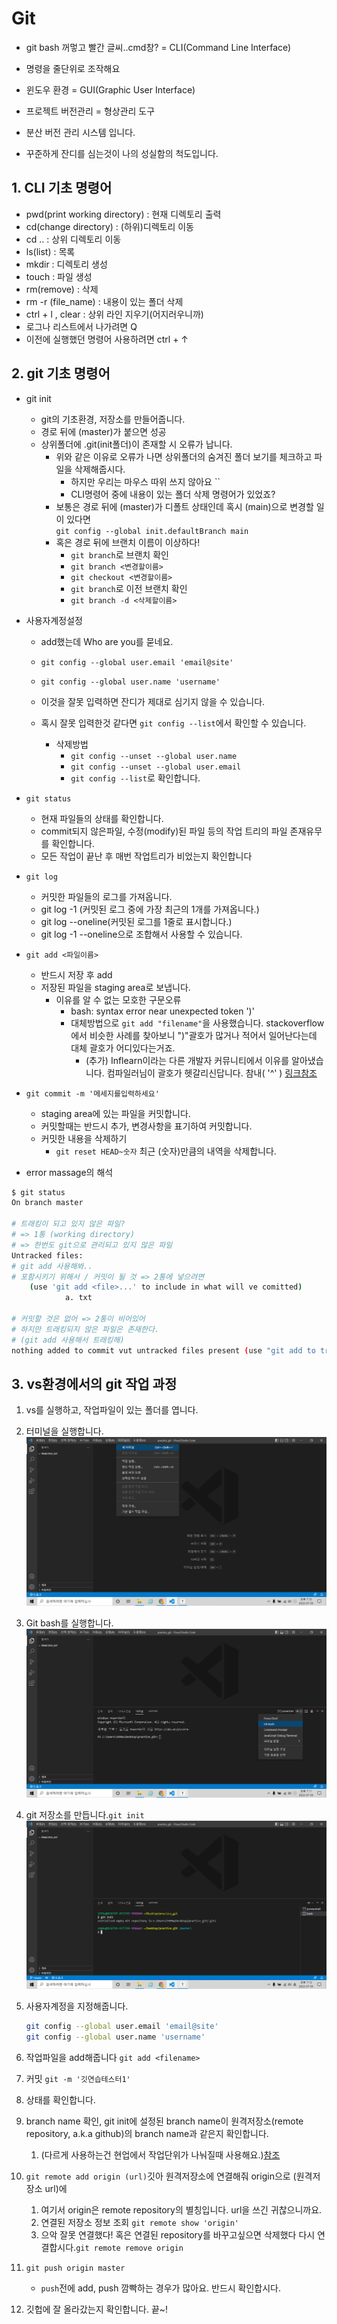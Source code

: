 # Git

- git bash 꺼멓고 빨간 글씨..cmd창? = CLI(Command Line Interface)  

- 명령을 줄단위로 조작해요  

- 윈도우 환경 = GUI(Graphic User Interface)  

- 프로젝트 버전관리 = 형상관리 도구  

- 분산 버전 관리 시스템 입니다.  
- 꾸준하게 잔디를 심는것이 나의 성실함의 척도입니다.  

## 1. CLI 기초 명령어

- pwd(print working directory)  : 현재 디렉토리 출력  
- cd(change directory) : (하위)디렉토리 이동  
- cd .. : 상위 디렉토리 이동  
- ls(list) : 목록  
- mkdir : 디렉토리 생성  
- touch : 파일 생성  
- rm(remove) : 삭제  
- rm -r (file_name) : 내용이 있는 폴더 삭제  
- ctrl + l , clear : 상위 라인 지우기(어지러우니까)  
- 로그나 리스트에서 나가려면 Q
- 이전에 실행했던 명령어 사용하려면 ctrl + ↑

## 2. git 기초 명령어

- git init  
  - git의 기초환경, 저장소를 만들어줍니다.  
  - 경로 뒤에 (master)가 붙으면 성공  
  - 상위폴더에 .git(init폴더)이 존재할 시 오류가 납니다.  
    - 위와 같은 이유로 오류가 나면 상위폴더의 숨겨진 폴더 보기를 체크하고 파일을 삭제해줍시다.  
      - 하지만 우리는 마우스 따위 쓰지 않아요 ``
      - CLI명령어 중에 내용이 있는 폴더 삭제 명령어가 있었죠?
    - 보통은 경로 뒤에 (master)가 디폴트 상태인데 혹시 (main)으로 변경할 일이 있다면   
      `git config --global init.defaultBranch main`  
    - 혹은 경로 뒤에 브랜치 이름이 이상하다!   
      - `git branch`로 브랜치 확인  
      - `git branch <변경할이름>`  
      - `git checkout <변경할이름> ` 
      - `git branch`로 이전 브랜치 확인  
      - `git branch -d <삭제할이름>`  

- 사용자계정설정  

  - add했는데 Who are you를 묻네요.  

  - `git config --global user.email 'email@site'`  
  - `git config --global user.name 'username' ` 
  - 이것을 잘못 입력하면 잔디가 제대로 심기지 않을 수 있습니다.  
  - 혹시 잘못 입력한것 같다면 `git config --list`에서 확인할 수 있습니다.  
    - 삭제방법  
      - `git config --unset --global user.name ` 
      - `git config --unset --global user.email ` 
      - `git config --list`로 확인합니다.  

- `git status ` 

  - 현재 파일들의 상태를 확인합니다.  
  - commit되지 않은파일, 수정(modify)된 파일 등의 작업 트리의 파일 존재유무를 확인합니다.  
  - 모든 작업이 끝난 후 매번 작업트리가 비었는지 확인합니다  

- `git log ` 

  - 커밋한 파일들의 로그를 가져옵니다.  
  - git log -1 (커밋된 로그 중에 가장 최근의 1개를 가져옵니다.)  
  - git log --oneline(커밋된 로그를 1줄로 표시합니다.)  
  - git log -1 --oneline으로 조합해서 사용할 수 있습니다.  

- `git add <파일이름>  ` 

  - 반드시 저장 후 add
  - 저장된 파일을 staging area로 보냅니다.  
    - 이유를 알 수 없는 모호한 구문오류  
      - bash: syntax error near unexpected token ')'  
      - 대체방법으로 `git add "filename"`을 사용했습니다. stackoverflow에서 비슷한 사례를 찾아보니  ")"괄호가 많거나 적어서 일어난다는데 대체 괄호가 어디있다는거죠.  
        - (추가) Inflearn이라는 다른 개발자 커뮤니티에서 이유를 알아냈습니다. 컴파일러님이 괄호가 헷갈리신답니다. 참내( '^' ) [링크참조](https://www.inflearn.com/questions/37096)  

- `git commit -m '메세지를입력하세요'`  
  - staging area에 있는 파일을 커밋합니다.  
  - 커밋할때는 반드시 추가, 변경사항을 표기하여 커밋합니다.  
  - 커밋한 내용을 삭제하기  
    -  `git reset HEAD~숫자` 최근 (숫자)만큼의 내역을 삭제합니다.   
  
- error massage의 해석  

``` bash
$ git status
On branch master

# 트래킹이 되고 있지 않은 파일?
# => 1통 (working directory)
# => 한번도 git으로 관리되고 있지 않은 파일
Untracked files:
# git add 사용해봐..
# 포함시키기 위해서 / 커밋이 될 것 => 2통에 넣으려면
	(use 'git add <file>...' to include in what will ve comitted)
			a. txt
			
# 커밋할 것은 없어 => 2통이 비어있어
# 하지만 트래킹되지 않은 파일은 존재한다.
# (git add 사용해서 트래킹해)
nothing added to commit vut untracked files present (use "git add to track")
```

## 3. vs환경에서의 git 작업 과정

1. vs를 실행하고, 작업파일이 있는 폴더를 엽니다.  

2. 터미널을 실행합니다.  
   ![image-20220705191102065](Git.assets/image-20220705191102065.png)

3. Git bash를 실행합니다.  
   ![image-20220705191234568](Git.assets/image-20220705191234568.png)
   
4. git 저장소를 만듭니다.`git init`  
   ![image-20220705191355824](Git.assets/image-20220705191355824.png)

5. 사용자계정을 지정해줍니다.  

   ``` bash
   git config --global user.email 'email@site'
   git config --global user.name 'username'
   ```

6. 작업파일을 add해줍니다 `git add <filename>`    

8. 커밋 `git -m '깃연습테스터1' `   

9. 상태를 확인합니다.   

9. branch name 확인, git init에 설정된 branch name이 원격저장소(remote repository, a.k.a github)의 branch name과 같은지 확인합니다.  

   1. (다르게 사용하는건 현업에서 작업단위가 나눠질때 사용해요.)[참조 ](https://backlog.com/git-tutorial/kr/stepup/stepup1_1.html)  

10. `git remote add origin (url)`깃아 원격저장소에 연결해줘 origin으로 (원격저장소 url)에  

    1. 여기서 origin은 remote repository의 별칭입니다. url을 쓰긴 귀찮으니까요. 
    2. 연결된 저장소 정보 조회 `git remote show 'origin'`   
    2. 으악 잘못 연결했다! 혹은 연결된 repository를 바꾸고싶으면 삭제했다 다시 연결합시다.`git remote remove origin`  
    
11. `git push origin master`  

    - `push`전에 add, push 깜빡하는 경우가 많아요. 반드시 확인합시다.  

12. 깃헙에 잘 올라갔는지 확인합니다. 끝~!  
